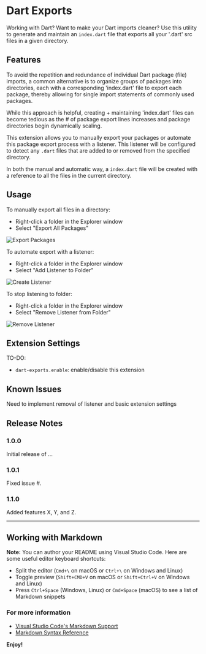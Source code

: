 # Dart Exports

Working with Dart? Want to make your Dart imports cleaner? Use this utility to generate and maintain an `index.dart` file that exports all your '.dart' src files in a given directory.

## Features

To avoid the repetition and redundance of individual Dart package (file) imports, a common alternative is to organize
groups of packages into directories, each with a corresponding 'index.dart' file to export each package, thereby
allowing for single import statements of commonly used packages.

While this approach is helpful, creating + maintaining 'index.dart' files can become tedious as the # of package export
lines increases and package directories begin dynamically scaling.

This extension allows you to manually export your packages or automate this package export process with a listener. This listener will be configured to detect any `.dart` files
that are added to or removed from the specified directory.

In both the manual and automatic way, a `index.dart` file will be created with a reference to all the files in the current directory.

## Usage

To manually export all files in a directory:

- Right-click a folder in the Explorer window
- Select "Export All Packages"

![Export Packages](https://media.giphy.com/media/PiWeGu7KYJ9Mq3gHPn/giphy.gif)

To automate export with a listener:

- Right-click a folder in the Explorer window
- Select "Add Listener to Folder"

![Create Listener](https://media.giphy.com/media/Y0b87DOiKfa4b2UvEK/giphy.gif)

To stop listening to folder:

- Right-click a folder in the Explorer window
- Select "Remove Listener from Folder"

![Remove Listener](https://media.giphy.com/media/jt8ahTxS9VHXFTB6Pc/giphy.gif)

## Extension Settings

TO-DO:

- `dart-exports.enable`: enable/disable this extension

## Known Issues

Need to implement removal of listener and basic extension settings

## Release Notes

### 1.0.0

Initial release of ...

### 1.0.1

Fixed issue #.

### 1.1.0

Added features X, Y, and Z.

---

## Working with Markdown

**Note:** You can author your README using Visual Studio Code. Here are some useful editor keyboard shortcuts:

- Split the editor (`Cmd+\` on macOS or `Ctrl+\` on Windows and Linux)
- Toggle preview (`Shift+CMD+V` on macOS or `Shift+Ctrl+V` on Windows and Linux)
- Press `Ctrl+Space` (Windows, Linux) or `Cmd+Space` (macOS) to see a list of Markdown snippets

### For more information

- [Visual Studio Code's Markdown Support](http://code.visualstudio.com/docs/languages/markdown)
- [Markdown Syntax Reference](https://help.github.com/articles/markdown-basics/)

**Enjoy!**
